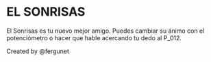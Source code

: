 # EL SONRISAS

El Sonrisas es tu nuevo mejor amigo. Puedes cambiar su ánimo con el potenciómetro o hacer que hable acercando tu dedo al P_012.

Created by @fergunet
